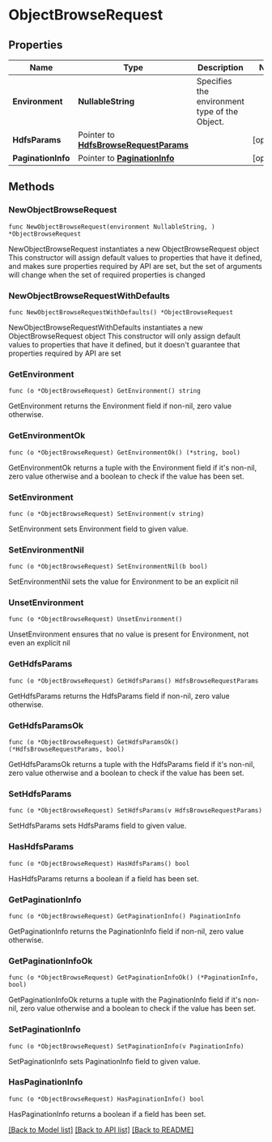 # ObjectBrowseRequest

## Properties

Name | Type | Description | Notes
------------ | ------------- | ------------- | -------------
**Environment** | **NullableString** | Specifies the environment type of the Object. | 
**HdfsParams** | Pointer to [**HdfsBrowseRequestParams**](HdfsBrowseRequestParams.md) |  | [optional] 
**PaginationInfo** | Pointer to [**PaginationInfo**](PaginationInfo.md) |  | [optional] 

## Methods

### NewObjectBrowseRequest

`func NewObjectBrowseRequest(environment NullableString, ) *ObjectBrowseRequest`

NewObjectBrowseRequest instantiates a new ObjectBrowseRequest object
This constructor will assign default values to properties that have it defined,
and makes sure properties required by API are set, but the set of arguments
will change when the set of required properties is changed

### NewObjectBrowseRequestWithDefaults

`func NewObjectBrowseRequestWithDefaults() *ObjectBrowseRequest`

NewObjectBrowseRequestWithDefaults instantiates a new ObjectBrowseRequest object
This constructor will only assign default values to properties that have it defined,
but it doesn't guarantee that properties required by API are set

### GetEnvironment

`func (o *ObjectBrowseRequest) GetEnvironment() string`

GetEnvironment returns the Environment field if non-nil, zero value otherwise.

### GetEnvironmentOk

`func (o *ObjectBrowseRequest) GetEnvironmentOk() (*string, bool)`

GetEnvironmentOk returns a tuple with the Environment field if it's non-nil, zero value otherwise
and a boolean to check if the value has been set.

### SetEnvironment

`func (o *ObjectBrowseRequest) SetEnvironment(v string)`

SetEnvironment sets Environment field to given value.


### SetEnvironmentNil

`func (o *ObjectBrowseRequest) SetEnvironmentNil(b bool)`

 SetEnvironmentNil sets the value for Environment to be an explicit nil

### UnsetEnvironment
`func (o *ObjectBrowseRequest) UnsetEnvironment()`

UnsetEnvironment ensures that no value is present for Environment, not even an explicit nil
### GetHdfsParams

`func (o *ObjectBrowseRequest) GetHdfsParams() HdfsBrowseRequestParams`

GetHdfsParams returns the HdfsParams field if non-nil, zero value otherwise.

### GetHdfsParamsOk

`func (o *ObjectBrowseRequest) GetHdfsParamsOk() (*HdfsBrowseRequestParams, bool)`

GetHdfsParamsOk returns a tuple with the HdfsParams field if it's non-nil, zero value otherwise
and a boolean to check if the value has been set.

### SetHdfsParams

`func (o *ObjectBrowseRequest) SetHdfsParams(v HdfsBrowseRequestParams)`

SetHdfsParams sets HdfsParams field to given value.

### HasHdfsParams

`func (o *ObjectBrowseRequest) HasHdfsParams() bool`

HasHdfsParams returns a boolean if a field has been set.

### GetPaginationInfo

`func (o *ObjectBrowseRequest) GetPaginationInfo() PaginationInfo`

GetPaginationInfo returns the PaginationInfo field if non-nil, zero value otherwise.

### GetPaginationInfoOk

`func (o *ObjectBrowseRequest) GetPaginationInfoOk() (*PaginationInfo, bool)`

GetPaginationInfoOk returns a tuple with the PaginationInfo field if it's non-nil, zero value otherwise
and a boolean to check if the value has been set.

### SetPaginationInfo

`func (o *ObjectBrowseRequest) SetPaginationInfo(v PaginationInfo)`

SetPaginationInfo sets PaginationInfo field to given value.

### HasPaginationInfo

`func (o *ObjectBrowseRequest) HasPaginationInfo() bool`

HasPaginationInfo returns a boolean if a field has been set.


[[Back to Model list]](../README.md#documentation-for-models) [[Back to API list]](../README.md#documentation-for-api-endpoints) [[Back to README]](../README.md)


